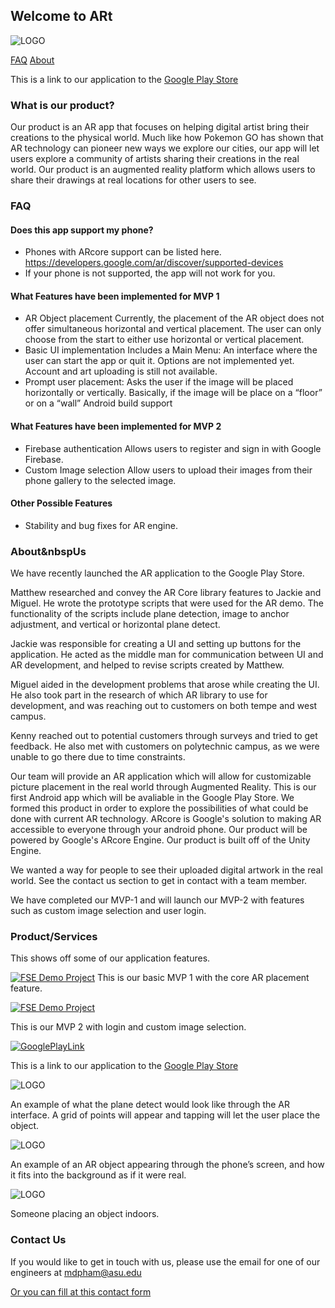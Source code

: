 ## Welcome to ARt 

![LOGO](logo1.JPG)

[FAQ](#FAQ)  [About](#About&nbspUs)

This is a link to our application to the [Google Play Store](https://play.google.com/store/apps/details?id=com.NotMatt.ARt)

### What is our product?

Our product is an AR app that focuses on helping digital artist bring their creations to the physical world. Much like how Pokemon GO has shown that AR technology can pioneer new ways we explore our cities, our app will let users explore a community of artists sharing their creations in the real world. Our product is an augmented reality platform which allows users to share their drawings at real locations for other users to see.

### FAQ 

#### Does this app support my phone?

* Phones with ARcore support can be listed here. https://developers.google.com/ar/discover/supported-devices
* If your phone is not supported, the app will not work for you.

#### What Features have been implemented for MVP 1

* AR Object placement 
Currently, the placement of the AR object does not offer simultaneous horizontal and vertical placement. The user can only choose from the start to either use horizontal or vertical placement.
* Basic UI implementation 
Includes a Main Menu: An interface where the user can start the app or quit it. Options are not implemented yet. Account and art uploading is still not available.
* Prompt user placement: 
Asks the user if the image will be placed horizontally or vertically. Basically, if the image will be place on  a “floor” or on a “wall” Android build support

#### What Features have been implemented for MVP 2

*  Firebase authentication 
Allows users to register and sign in with Google Firebase.  
* Custom Image selection
Allow users to upload their images from their phone gallery to the selected image.

#### Other Possible Features

* Stability and bug fixes for AR engine.

### About&nbspUs
We have recently launched the AR application to the Google Play Store. 

Matthew researched and convey the AR Core library features to Jackie and Miguel. He wrote the prototype scripts that were used for the AR demo. The functionality of the scripts include plane detection, image to anchor adjustment, and vertical or horizontal plane detect. 

Jackie was responsible for creating a UI and setting up buttons for the application. He acted as the middle man for communication between UI and AR development, and helped to revise scripts created by Matthew. 

Miguel aided in the development problems that arose while creating the UI. He also took part in the research of which AR library to use for development, and was reaching out to customers on both tempe and west campus.

Kenny reached out to potential customers through surveys and tried to get feedback. He also met with customers on polytechnic campus, as we were unable to go there due to time constraints.

Our team will provide an AR application which will allow for customizable picture placement in the real world through Augmented Reality. This is our first Android app which will be avaliable in the Google Play Store. We formed this product in order to explore the possibilities of what could be done with current AR technology. ARcore is Google's solution to making AR accessible to everyone through your android phone. Our product will be powered by Google's ARcore Engine. Our product is built off of the Unity Engine.

We wanted a way for people to see their uploaded digital artwork in the real world. See the contact us section to get in contact with a team member.

We have completed our MVP-1 and will launch our MVP-2 with features such as custom image selection and user login.


### Product/Services
This shows off some of our application features.

[![FSE Demo Project](maxresdefault.jpg)](https://youtu.be/fv8MBhCk668 "FSE VIDEO")
This is our basic MVP 1 with the core AR placement feature.

[![FSE Demo Project](hqdefault.jpg)](https://www.youtube.com/watch?v=VqUwSwHGTkI "FSE VIDEO")

This is our MVP 2 with login and custom image selection.

[![GooglePlayLink](ARtGooglePlay.PNG)](https://play.google.com/store/apps/details?id=com.NotMatt.ARt "GooglePlayStore")

This is a link to our application to the [Google Play Store](https://play.google.com/store/apps/details?id=com.NotMatt.ARt)

![LOGO](groundPlace.png)

An example of what the plane detect would look like through the AR interface. A grid of points will appear and tapping will let the user place the object.

![LOGO](verticalWall.png)

An example of an AR object appearing through the phone’s screen, and how it fits into the background as if it were real.

![LOGO](person1.png)

Someone placing an object indoors.

### Contact Us

If you would like to get in touch with us, please use the email for one of our engineers at mdpham@asu.edu

[Or you can fill at this contact form](https://applicationart.github.io/contact)



